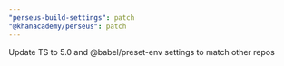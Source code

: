 ```yaml
---
"perseus-build-settings": patch
"@khanacademy/perseus": patch
---
```


Update TS to 5.0 and @babel/preset-env settings to match other repos
